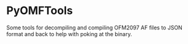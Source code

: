 # PyOMFTools

Some tools for decompiling and compiling OFM2097 AF files to JSON format
and back to help with poking at the binary.
